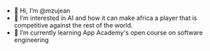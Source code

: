 - 👋 Hi, I’m @mzujean
- 👀 I’m interested in AI and how it can make africa a player that is competitive against the rest of the world.
- 🌱 I’m currently learning App Academy's open course on software engineering
<!---
mzujean/mzujean is a ✨ special ✨ repository because its `README.md` (this file) appears on your GitHub profile.
You can click the Preview link to take a look at your changes.
--->
